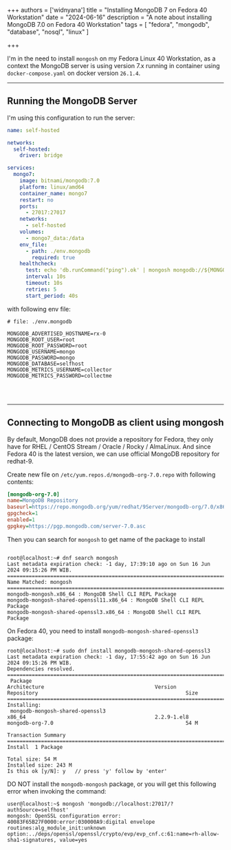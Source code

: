 +++
authors = ['widnyana']
title = "Installing MongoDB 7 on Fedora 40 Workstation"
date = "2024-06-16"
description = "A note about installing MongoDB 7.0 on Fedora 40 Workstation"
tags = [
    "fedora",
    "mongodb",
    "database",
    "nosql",
    "linux"
]

+++

I'm in the need to install `mongosh` on my Fedora Linux 40 Workstation, as a context the MongoDB server is using version 7.x running in container using `docker-compose.yaml` on docker version `26.1.4`.

<!--more-->
---

## Running the MongoDB Server

I'm using this configuration to run the server:

```yaml
name: self-hosted

networks:
  self-hosted:
    driver: bridge

services:
  mongo7:
    image: bitnami/mongodb:7.0
    platform: linux/amd64
    container_name: mongo7
    restart: no
    ports:
      - 27017:27017
    networks:
      - self-hosted
    volumes:
      - mongo7_data:/data
    env_file: 
      - path: ./env.mongodb
        required: true
    healthcheck:
      test: echo 'db.runCommand("ping").ok' | mongosh mongodb://${MONGODB_ROOT_USER}:${MONGODB_ROOT_PASSWORD}@localhost:27017/?authSource=${MONGODB_DATABASE} --quiet
      interval: 10s
      timeout: 10s
      retries: 5
      start_period: 40s
```

with following env file:

```env
# file: ./env.mongodb

MONGODB_ADVERTISED_HOSTNAME=rx-0
MONGODB_ROOT_USER=root
MONGODB_ROOT_PASSWORD=root
MONGODB_USERNAME=mongo
MONGODB_PASSWORD=mongo
MONGODB_DATABASE=selfhost
MONGODB_METRICS_USERNAME=collector
MONGODB_METRICS_PASSWORD=collectme


```
<br>

---

## Connecting to MongoDB as client using mongosh


By default, MongoDB does not provide a repository for Fedora, they only have for RHEL / CentOS Stream / Oracle / Rocky / AlmaLinux. And since Fedora 40 is the latest version, we can use official MongoDB repository for redhat-9.

Create new file on `/etc/yum.repos.d/mongodb-org-7.0.repo` with following contents:

```ini
[mongodb-org-7.0]
name=MongoDB Repository
baseurl=https://repo.mongodb.org/yum/redhat/9Server/mongodb-org/7.0/x86_64/
gpgcheck=1
enabled=1
gpgkey=https://pgp.mongodb.com/server-7.0.asc
```

Then you can search for `mongosh` to get name of the package to install

```shell

root@localhost:~# dnf search mongosh
Last metadata expiration check: -1 day, 17:39:10 ago on Sun 16 Jun 2024 09:15:26 PM WIB.
=========================================================================================================== Name Matched: mongosh ============================================================================================================
mongodb-mongosh.x86_64 : MongoDB Shell CLI REPL Package
mongodb-mongosh-shared-openssl11.x86_64 : MongoDB Shell CLI REPL Package
mongodb-mongosh-shared-openssl3.x86_64 : MongoDB Shell CLI REPL Package
```

On Fedora 40, you need to install `mongodb-mongosh-shared-openssl3` package:

```shell
root@localhost:~# sudo dnf install mongodb-mongosh-shared-openssl3
Last metadata expiration check: -1 day, 17:55:42 ago on Sun 16 Jun 2024 09:15:26 PM WIB.
Dependencies resolved.
================================================================================================================================================================================================================================================
 Package                                                                  Architecture                                    Version                                                Repository                                                Size
================================================================================================================================================================================================================================================
Installing:
 mongodb-mongosh-shared-openssl3                                          x86_64                                          2.2.9-1.el8                                            mongodb-org-7.0                                           54 M

Transaction Summary
================================================================================================================================================================================================================================================
Install  1 Package

Total size: 54 M
Installed size: 243 M
Is this ok [y/N]: y   // press 'y' follow by 'enter'    
```

DO NOT install the `mongodb-mongosh` package, or you will get this following error when invoking the command:

```shell
user@localhost:~$ mongosh 'mongodb://localhost:27017/?authSource=selfhost'
mongosh: OpenSSL configuration error:
40083F65B27F0000:error:030000A9:digital envelope routines:alg_module_init:unknown option:../deps/openssl/openssl/crypto/evp/evp_cnf.c:61:name=rh-allow-sha1-signatures, value=yes

```
